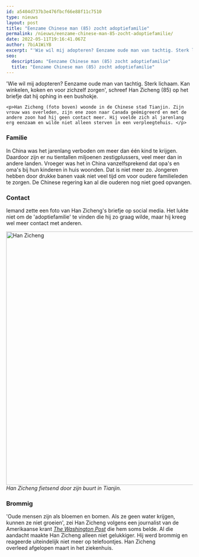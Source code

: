 ```yaml
---
id: a5404d737b3e476fbcf66e88f11c7510
type: nieuws
layout: post
title: "Eenzame Chinese man (85) zocht adoptiefamilie"
permalink: /nieuws/eenzame-chinese-man-85-zocht-adoptiefamilie/
date: 2022-05-11T19:16:41.067Z
author: 7biA1WiYB
excerpt: "'Wie wil mij adopteren? Eenzame oude man van tachtig. Sterk lichaam. Kan winkelen, koken en voor zichzelf zorgen', schreef Han Zicheng (85) op het briefje dat hij ophing in een bushokje.  "
seo:
  description: "Eenzame Chinese man (85) zocht adoptiefamilie"
  title: "Eenzame Chinese man (85) zocht adoptiefamilie"
---
```

'Wie wil mij adopteren? Eenzame oude man van tachtig. Sterk lichaam. Kan winkelen, koken en voor zichzelf zorgen', schreef Han Zicheng (85) op het briefje dat hij ophing in een bushokje.  

    <p>Han Zicheng (foto boven) woonde in de Chinese stad Tianjin. Zijn vrouw was overleden, zijn ene zoon naar Canada geëmigreerd en met de andere zoon had hij geen contact meer. Hij voelde zich al jarenlang erg eenzaam en wilde niet alleen sterven in een verpleegtehuis. </p>
<h3>Familie</h3>
<p>In China was het jarenlang verboden om meer dan één kind te krijgen. Daardoor zijn er nu tientallen miljoenen zestigplussers, veel meer dan in andere landen. Vroeger was het in China vanzelfsprekend dat opa's en oma's bij hun kinderen in huis woonden. Dat is niet meer zo. Jongeren hebben door drukke banen vaak niet veel tijd om voor oudere familieleden te zorgen. De Chinese regering kan al die ouderen nog niet goed opvangen.</p>
<h3>Contact</h3>
<p>Iemand zette een foto van Han Zicheng's briefje op social media. Het lukte niet om de 'adoptiefamilie' te vinden die hij zo graag wilde, maar hij kreeg wel meer contact met anderen.</p>
<p><div class="media media-element-container media-default"><div id="file-533302" class="file file-image file-image-jpeg">

        
  
  <div class="content">
    <img alt="Han Zicheng" title="Foto: Getty Images" height="683" width="1024" class="media-element file-default" data-delta="1" src="https://7dagen.netlify.app/sites/default/files/GettyImages-953645564.jpg">  </div>

  
</div>
</div><i>Han Zicheng fietsend door zijn buurt in Tianjin.</i>
<h3>Brommig</h3>
<p>'Oude mensen zijn als bloemen en bomen. Als ze geen water krijgen, kunnen ze niet groeien', zei Han Zicheng volgens een journalist van de Amerikaanse krant <em><a href="https://www.washingtonpost.com/world/asia_pacific/he-was-one-of-millions-of-chinese-seniors-growing-old-alone-so-he-put-himself-up-for-adoption/2018/05/01/53749264-3d6a-11e8-912d-16c9e9b37800_story.html?utm_term=.59781634c1c3" target="_blank">The Washington Post</a> </em>die hem soms belde. Al die aandacht maakte Han Zicheng alleen niet gelukkiger. Hij werd brommig en reageerde uiteindelijk niet meer op telefoontjes. Han Zicheng overleed afgelopen maart in het ziekenhuis.</p>  

